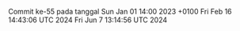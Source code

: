 Commit ke-55 pada tanggal Sun Jan 01 14:00 2023 +0100
Fri Feb 16 14:43:06 UTC 2024
Fri Jun  7 13:14:56 UTC 2024
